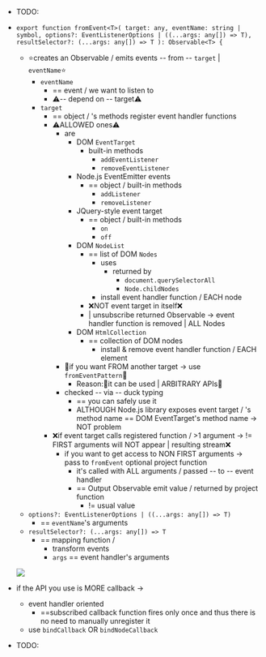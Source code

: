* TODO:

* `export function fromEvent<T>(
  target: any,
  eventName: string | symbol,
  options?: EventListenerOptions | ((...args: any[]) => T),
  resultSelector?: (...args: any[]) => T
  ): Observable<T> {`
  * ⭐️creates an Observable / emits events -- from -- `target` | `eventName`⭐️
    * `eventName`
      * == event / we want to listen to
      * ⚠️-- depend on -- target⚠️
    * `target`
      * == object / 's methods register event handler functions
      * ⚠️ALLOWED ones⚠️
        * are
          * DOM `EventTarget`
            * built-in methods
              * `addEventListener`
              * `removeEventListener`
          * Node.js EventEmitter events
            * == object / built-in methods
              * `addListener`
              * `removeListener`
          * JQuery-style event target
            * == object / built-in methods
              * `on`
              * `off`
          * DOM `NodeList`
            * == list of DOM `Nodes`
              * uses
                * returned by
                  * `document.querySelectorAll`
                  * `Node.childNodes`
              * install event handler function / EACH node
            * ❌NOT event target in itself❌
            * | unsubscribe returned Observable -> event handler function is removed | ALL Nodes
          * DOM `HtmlCollection`
            * == collection of DOM nodes
              * install & remove event handler function / EACH element
        * 👀if you want FROM another target -> use `fromEventPattern`👀
          * Reason:🧠it can be used | ARBITRARY APIs🧠
        * checked -- via -- duck typing
          * == you can safely use it
          * ALTHOUGH Node.js library exposes event target / 's method name == DOM EventTarget's method name -> NOT problem
      * ❌if event target calls registered function / >1 argument -> != FIRST arguments will NOT appear | resulting stream❌
        * if you want to get access to NON FIRST arguments -> pass to `fromEvent` optional project function
          * it's called with ALL arguments / passed -- to -- event handler
          * == Output Observable emit value / returned by project function
            * != usual value
  * `options?: EventListenerOptions | ((...args: any[]) => T)`
    * == `eventName`'s arguments
  * `resultSelector?: (...args: any[]) => T`
    * == mapping function /
      * transform events
      * `args` == event handler's arguments

  ![](/apps/rxjs.dev/src/assets/images/marble-diagrams/fromEvent.png)


* if the API you use is MORE callback ->
  * event handler oriented
    * ==subscribed callback function fires only once and thus there is no need to manually unregister it
  * use `bindCallback` OR `bindNodeCallback`

* TODO:
